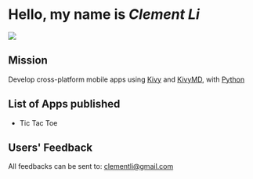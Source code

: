# Hello, my name is *Clement Li*

![](https://lh3.googleusercontent.com/4zfaRlDsuH69AAaTtu_ggD7Pg7ntGvWKcOFZcwmdxBlhoWU0Qveogb0E1-7tk2HoD6QTRsP5RFjdmetcbmdIwUl_NYwpxcBJGr5lkoErvhDYhPGX4iZZtZJAxBc5Rce4o3w1mEXjwMt1EuocU7dkoRjsej6vizp6n-gWPSYVhY9N52khbaxem6p1hy8Cd7zrCyP8jwAMHtqyMXR-j9pufH5iLTNh0_ST8jsuTm4iOckWbaI-JgF97-sgygkiOpslvf6Yrh5HXMkTIQkfezHohJUu0c4iLUaL-bMfvRv_J-O9Jk2d4J0n9qcVT8TQGYFqV9_yGDdV-4Azy-fji3ysf7pzBTCbQ8tlw4egrQpZv30NbaoCzpt5cn0oTF84tehnSrTCadXq2pG03lzRXFvWWt_smcfec5TzyMt3uNwy6jsP1FmfUTA_UcTUQENCZxIZO8MJ0TfB84da0kwbZdw0UtBIqculIVqsGeEOlS1E8bNGJtXH34WGy40axCLfiRC_moWalZylaBsHXAHUkxCEKppZSdwltXZYOXSKUTa6rf_kRvo4R_kP3jKvLXAWWGKn_mEDgUEEPd5VNl2aaq2ZInDkG9vK3dNgI24jLFT_SSgC1DUqcY6Vy3bRRw-ESvLJfB1WuYtXNe2RJGCO4DLVUhsAPF_XbRlyNszGKcRj0-aPB7LvY_xD79vi8y5M87yZkFJ-ak9TfLSFpwSDRQbaMkfuZmy6LpZ3C3yI-TVGGFSr_Il4gJ2AUevIrz9FkaE=w1970-h1477-no?authuser=0)

## Mission
Develop cross-platform mobile apps using [Kivy](https://kivy.org/) and [KivyMD](https://kivymd.readthedocs.io/en/latest/), with [Python](https://www.python.org/)

## List of Apps published
- Tic Tac Toe

## Users' Feedback
All feedbacks can be sent to: <clementli@gmail.com>

